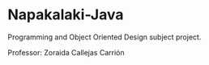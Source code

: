 # Napakalaki-Java

Programming and Object Oriented Design subject project.

Professor: Zoraida Callejas Carrión
